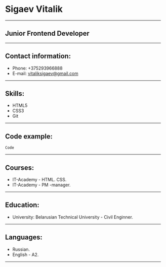 # **Sigaev Vitalik**
--- 
## **Junior Frontend Developer**
---
## **Contact information:**
* Phone: +375293966888
* E-mail: vitaliksigaev@gmail.com
---
## **Skills:**
* HTML5 
* CSS3
* Git
---
## **Code example:**
`Code`

---
## **Courses:**
* IT-Academy - HTML. CSS.
* IT-Academy - PM -manager.
---
## **Education:**
* University: Belarusian Technical University - Civil  Enginner.
---
## **Languages:**
* Russian.
* English - A2.
---



